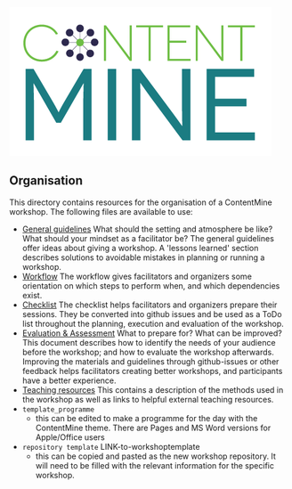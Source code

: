 ![ContentMine logo](https://github.com/ContentMine/assets/blob/master/png/Content_mine(small).png)

## Organisation

This directory contains resources for the organisation of a ContentMine workshop. The following files are available to use:

* [General guidelines](general.md)
  What should the setting and atmosphere be like? What should your mindset as a facilitator be? The general guidelines offer ideas about giving a workshop. A 'lessons learned' section describes solutions to avoidable mistakes in planning or running a workshop.
* [Workflow](workflow.md)
  The workflow gives facilitators and organizers some orientation on which steps to perform when, and which dependencies exist.
* [Checklist](checklist.md)
  The checklist helps facilitators and organizers prepare their sessions. They be converted into github issues and be used as a ToDo list throughout the planning, execution and evaluation of the workshop.
* [Evaluation & Assessment](evaluation-assessment.md)
  What to prepare for? What can be improved? This document describes how to identify the needs of your audience before the workshop; and how to evaluate the workshop afterwards. Improving the materials and guidelines through github-issues or other feedback helps facilitators creating better workshops, and participants have a better experience.
* [Teaching resources](teaching.md)
  This contains a description of the methods used in the workshop as well as links to helpful external teaching resources.
* `template_programme`
  - this can be edited to make a programme for the day with the ContentMine theme. There are Pages and MS Word versions for Apple/Office users
* `repository template` LINK-to-workshoptemplate
  - this can be copied and pasted as the new workshop repository. It will need to be filled with the relevant information for the specific workshop.

